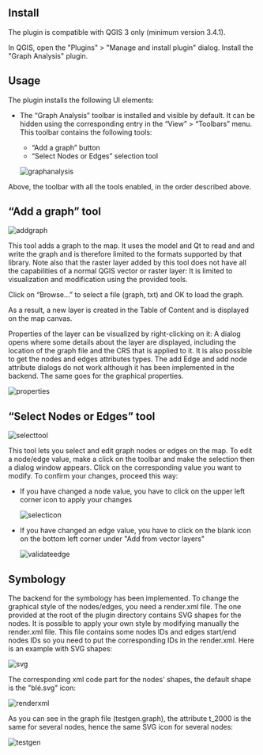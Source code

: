 ## Install

The plugin is compatible with QGIS 3 only (minimum version 3.4.1).


In QGIS, open the "Plugins" > "Manage and install plugin" dialog. Install the "Graph Analysis" plugin.


## Usage

The plugin installs the following UI elements:


- The “Graph Analysis” toolbar is installed and visible by default. It can be hidden using the corresponding entry in the “View” > “Toolbars” menu. This toolbar contains the following tools:
  * “Add a graph” button
  * “Select Nodes or Edges” selection tool

  ![graphanalysis](https://user-images.githubusercontent.com/31792531/51313636-55c11800-1a4e-11e9-92dc-19bfd308b618.png)

Above, the toolbar with all the tools enabled, in the order described above.

## “Add a graph” tool
![addgraph](https://user-images.githubusercontent.com/31792531/51313635-55288180-1a4e-11e9-8725-3f34d2949feb.png)

This tool adds a graph to the map. It uses the model and Qt to read and and write the graph and is therefore limited to the formats supported by that library. Note also that the raster layer added by this tool does not have all the capabilities of a normal QGIS vector or raster layer: It is limited to visualization and modification using the provided tools.


Click on “Browse…” to select a file (graph, txt) and OK to load the graph.

As a result, a new layer is created in the Table of Content and is displayed on the map canvas.

Properties of the layer can be visualized by right-clicking on it: A dialog opens where some details about the layer are displayed, including the location of the graph file and the CRS that is applied to it. It is also possible to get the nodes and edges attributes types. The add Edge and add node attribute dialogs do not work although it has been implemented in the backend. The same goes for the graphical properties.

![properties](https://user-images.githubusercontent.com/31792531/51314372-d3d1ee80-1a4f-11e9-81a4-604d5975f5fd.png)


## “Select Nodes or Edges” tool
![selecttool](https://user-images.githubusercontent.com/31792531/51314534-32976800-1a50-11e9-95e1-7b9ab77fd230.png)

This tool lets you select and edit graph nodes or edges on the map. To edit a node/edge value, make a click on the toolbar and make the selection then a dialog window appears. Click on the corresponding value you want to modify. To confirm your changes, proceed this way:
- If you have changed a node value, you have to click on the upper left corner icon to apply your changes

  ![selecticon](https://user-images.githubusercontent.com/31792531/51314904-3c6d9b00-1a51-11e9-8c44-d9e4c45f6a85.png)
- If you have changed an edge value, you have to click on the blank icon on the bottom left corner under "Add from vector layers"

  ![validateedge](https://user-images.githubusercontent.com/31792531/51314905-3d063180-1a51-11e9-975f-7115a7bb46c4.png)

## Symbology
The backend for the symbology has been implemented. To change the graphical style of the nodes/edges, you need a render.xml file. The one provided at the root of the plugin directory contains SVG shapes for the nodes. It is possible to apply your own style by modifying manually the render.xml file. This file contains some nodes IDs and edges start/end nodes IDs so you need to put the corresponding IDs in the render.xml. Here is an example with SVG shapes:


![svg](https://user-images.githubusercontent.com/31792531/51315787-4ee8d400-1a53-11e9-8d4e-f40326e6496f.png)

The corresponding xml code part for the nodes' shapes, the default shape is the "blé.svg" icon: 

![renderxml](https://user-images.githubusercontent.com/31792531/51315889-89eb0780-1a53-11e9-8a9b-d22d150da2f6.png)

As you can see in the graph file (testgen.graph), the attribute t_2000 is the same for several nodes, hence the same SVG icon for several nodes:

![testgen](https://user-images.githubusercontent.com/31792531/51316080-f82fca00-1a53-11e9-8458-43b304ea53b7.png)






